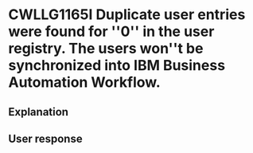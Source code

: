 # CWLLG1165I Duplicate user entries were found for ''0'' in the user registry. The users won''t be synchronized into IBM Business Automation Workflow.

## Explanation

## User response